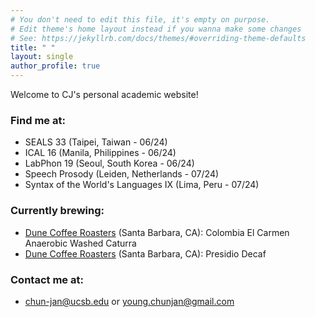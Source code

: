 ```yaml
---
# You don't need to edit this file, it's empty on purpose.
# Edit theme's home layout instead if you wanna make some changes
# See: https://jekyllrb.com/docs/themes/#overriding-theme-defaults
title: " "
layout: single
author_profile: true
---
```


Welcome to CJ's personal academic website!

### Find me at:
- SEALS 33 (Taipei, Taiwan - 06/24)
- ICAL 16 (Manila, Philippines - 06/24)
- LabPhon 19 (Seoul, South Korea - 06/24)
- Speech Prosody (Leiden, Netherlands - 07/24)
- Syntax of the World's Languages IX (Lima, Peru - 07/24)

### Currently brewing:
- [Dune Coffee Roasters](https://www.dunecoffee.com/) (Santa Barbara, CA): Colombia El Carmen Anaerobic Washed Caturra
- [Dune Coffee Roasters](https://www.dunecoffee.com/) (Santa Barbara, CA): Presidio Decaf

### Contact me at:
- <chun-jan@ucsb.edu> or <young.chunjan@gmail.com>
